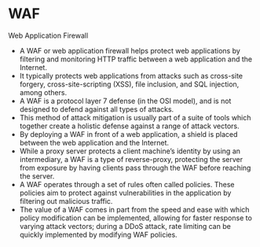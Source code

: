 # WAF
Web Application Firewall
* A WAF or web application firewall helps protect web applications by filtering and monitoring HTTP traffic between a web application and the Internet.
* It typically protects web applications from attacks such as cross-site forgery, cross-site-scripting (XSS), file inclusion, and SQL injection, among others. 
* A WAF is a protocol layer 7 defense (in the OSI model), and is not designed to defend against all types of attacks. 
* This method of attack mitigation is usually part of a suite of tools which together create a holistic defense against a range of attack vectors.
* By deploying a WAF in front of a web application, a shield is placed between the web application and the Internet. 
* While a proxy server protects a client machine’s identity by using an intermediary, a WAF is a type of reverse-proxy, protecting the server from exposure by having clients pass through the WAF before reaching the server.
* A WAF operates through a set of rules often called policies. These policies aim to protect against vulnerabilities in the application by filtering out malicious traffic.
* The value of a WAF comes in part from the speed and ease with which policy modification can be implemented, allowing for faster response to varying attack vectors; during a DDoS attack, rate limiting can be quickly implemented by modifying WAF policies.
